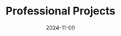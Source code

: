 ---
title: "Professional Projects"
date: 2024-11-09
layout: "list"
slug: "professional_projects"
menu:
    main:
        weight: 2
        params: 
            icon: archives
---